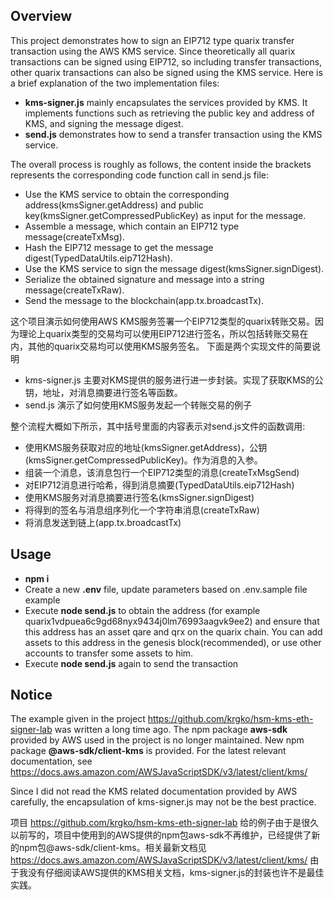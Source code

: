 ## Overview

This project demonstrates how to sign an EIP712 type quarix transfer transaction using the AWS KMS service. Since theoretically all quarix transactions can be signed using EIP712, so including transfer transactions, other quarix transactions can also be signed using the KMS service.
Here is a brief explanation of the two implementation files:

* **kms-signer.js** mainly encapsulates the services provided by KMS. It implements functions such as retrieving the public key and address of KMS, and signing the message digest.
* **send.js** demonstrates how to send a transfer transaction using the KMS service.

The overall process is roughly as follows, the content inside the brackets represents the corresponding code function call in send.js file:

* Use the KMS service to obtain the corresponding address(kmsSigner.getAddress) and public key(kmsSigner.getCompressedPublicKey) as input for the message.
* Assemble a message, which contain an EIP712 type message(createTxMsg).
* Hash the EIP712 message to get the message digest(TypedDataUtils.eip712Hash).
* Use the KMS service to sign the message digest(kmsSigner.signDigest).
* Serialize the obtained signature and message into a string message(createTxRaw).
* Send the message to the blockchain(app.tx.broadcastTx).

这个项目演示如何使用AWS KMS服务签署一个EIP712类型的quarix转账交易。因为理论上quarix类型的交易均可以使用EIP712进行签名，所以包括转账交易在内，其他的quarix交易均可以使用KMS服务签名。
下面是两个实现文件的简要说明
* kms-signer.js 主要对KMS提供的服务进行进一步封装。实现了获取KMS的公钥，地址，对消息摘要进行签名等函数。
* send.js 演示了如何使用KMS服务发起一个转账交易的例子

整个流程大概如下所示，其中括号里面的内容表示对send.js文件的函数调用:
* 使用KMS服务获取对应的地址(kmsSigner.getAddress)，公钥(kmsSigner.getCompressedPublicKey)。作为消息的入参。
* 组装一个消息，该消息包行一个EIP712类型的消息(createTxMsgSend)
* 对EIP712消息进行哈希，得到消息摘要(TypedDataUtils.eip712Hash)
* 使用KMS服务对消息摘要进行签名(kmsSigner.signDigest)
* 将得到的签名与消息组序列化一个字符串消息(createTxRaw)
* 将消息发送到链上(app.tx.broadcastTx)

## Usage
* **npm i**
* Create a new **.env** file, update parameters based on .env.sample file example
* Execute **node send.js** to obtain the address (for example quarix1vdpuea6c9gd68nyx9434j0lm76993aagvk9ee2) and ensure that this address has an asset qare and qrx on the quarix chain. You can add assets to this address in the genesis block(recommended), or use other accounts to transfer some assets to him.
* Execute **node send.js** again to send the transaction

## Notice
The example given in the project https://github.com/krgko/hsm-kms-eth-signer-lab was written a long time ago. The npm package **aws-sdk** provided by AWS used in the project is no longer maintained. New npm package **@aws-sdk/client-kms** is provided. For the latest relevant documentation, see https://docs.aws.amazon.com/AWSJavaScriptSDK/v3/latest/client/kms/

Since I did not read the KMS related documentation provided by AWS carefully, the encapsulation of kms-signer.js may not be the best practice.

项目 https://github.com/krgko/hsm-kms-eth-signer-lab 给的例子由于是很久以前写的，项目中使用到的AWS提供的npm包aws-sdk不再维护，已经提供了新的npm包@aws-sdk/client-kms。相关最新文档见 https://docs.aws.amazon.com/AWSJavaScriptSDK/v3/latest/client/kms/
由于我没有仔细阅读AWS提供的KMS相关文档，kms-signer.js的封装也许不是最佳实践。
